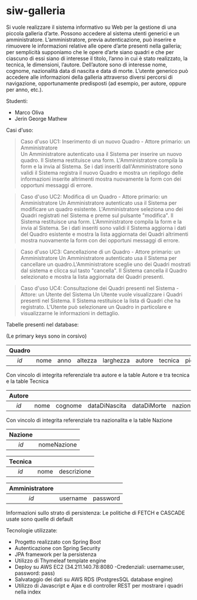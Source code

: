 # siw-galleria
Si vuole realizzare il sistema informativo su Web per la gestione di una piccola galleria d’arte. Possono accedere al sistema utenti generici e un amministratore.
L’amministratore, previa autenticazione, può inserire e rimuovere le informazioni relative alle opere d’arte presenti nella galleria; per semplicità supponiamo che le opere d’arte siano quadri e che per ciascuno di essi siano di interesse il titolo, l’anno in cui è stato realizzato, la tecnica, le dimensioni, l’autore. Dell’autore sono di interesse nome, cognome, nazionalità data di nascita e data di morte.
L’utente generico può accedere alle informazioni della galleria attraverso diversi percorsi di navigazione, opportunamente predisposti (ad esempio, per autore, oppure per anno, etc.).


Studenti:

* Marco Oliva
* Jerin George Mathew



Casi d'uso:

>Caso d'uso UC1: Inserimento di un nuovo Quadro - Attore primario: un Amministratore    
Un Amministratore autenticato usa il Sistema per inserire un nuovo quadro. Il Sistema restituisce una form. L'Amministratore compila la form e la invia al Sistema. Se i dati 	inseriti dall'Amministratore sono validi il Sistema registra il nuovo Quadro e mostra un riepilogo delle informazioni inserite altrimenti mostra nuovamente la form con dei 	opportuni messaggi di errore.

>Caso d'uso UC2: Modifica di un Quadro - Attore primario: un Amministratore
Un Amministratore autenticato usa il Sistema per modificare un quadro esistente. L'Amministratore seleziona uno dei Quadri registrati nel Sistema e preme sul pulsante 	"modifica".  Il Sistema restituisce una form. L'Amministratore compila la form e la invia al Sistema. Se i dati inseriti sono validi il Sistema aggiorna i dati del Quadro 	esistente e mostra la lista aggiornata dei Quadri altrimenti mostra nuovamente la form con dei opportuni messaggi di errore.

>Caso d'uso UC3: Cancellazione di un Quadro - Attore primario: un Amministratore
Un Amministratore autenticato usa il Sistema per cancellare un quadro.L'Amministratore sceglie uno dei Quadri mostrati dal sistema e clicca sul tasto "cancella". Il Sistema 	cancella il Quadro selezionato e mostra la lista aggiornata dei Quadri presenti.

>Caso d'uso UC4: Consultazione dei Quadri presenti nel Sistema - Attore: un Utente del Sistema
Un Utente vuole visualizzare i Quadri presenti nel Sistema. Il Sistema restituisce la lista di Quadri che ha registrato. L'Utente può selezionare un Quadro in particolare e 	visualizzarne le informazioni in dettaglio.


Tabelle presenti nel database:

(Le primary keys sono in corsivo)


| Quadro |      |      |         |           |        |         |            |
|:------:|:----:|:----:|:-------:|:---------:|:------:|:-------:|:----------:|
| _id_   | nome | anno | altezza | larghezza | autore | tecnica | pictureUrl |

Con vincolo di integrita referenziale tra autore e la table Autore e tra tecnica e la table Tecnica

| Autore |      |         |               |             |             |
|:------:|:----:|:-------:|:-------------:|:-----------:|:-----------:|
| _id_   | nome | cognome | dataDiNascita | dataDiMorte | nazionalita |

Con vincolo di integrita referenziale tra nazionalita e la table Nazione

| Nazione |             |
|:-------:|:-----------:|
| _id_    | nomeNazione |

| Tecnica |      |             |
|:-------:|:----:|:-----------:|
| _id_    | nome | descrizione |

| Amministratore |          |          |
|:--------------:|:--------:|:--------:|
| _id_           | username | password |

Informazioni sullo strato di persistenza: Le politiche di FETCH  e CASCADE usate sono quelle di default

Tecnologie utilizzate:
* Progetto realizzato con Spring Boot
* Autenticazione con Spring Security
* JPA framework per la persistenza 
* Utilizzo di Thymeleaf template engine
* Deploy su AWS EC2 (34.211.140.78:8080 -Credenziali: username:user, password: pass)
* Salvataggio dei dati su AWS RDS (PostgresSQL database engine)
* Utilizzo di Javascript e Ajax e di controller REST per mostrare i quadri nella index
